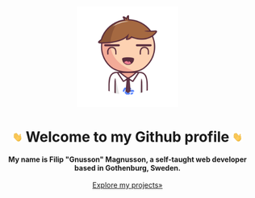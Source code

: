 <div align="center">
  <a href="https://github.com/GnussonNet/dockerized-webserver">
  <img src="https://github.com/GnussonNet/dockerized-webserver/blob/main/.github/logo.svg" alt="logo" width="200" height="200">
  </a>

  <h1 align="center"><img src="assets/wave.gif" width="20px" height="20px" /> Welcome to my Github profile <img src="assets/wave.gif" width="20px" height="20px" /></h1>

  <p align="center">
	  <strong>My name is Filip "Gnusson" Magnusson, a self-taught web developer based in Gothenburg, Sweden.</strong>
	  <br />
	  <br />
	  <a href="https://github.com/GnussonNet">Explore my projects»</a>
  </p>

